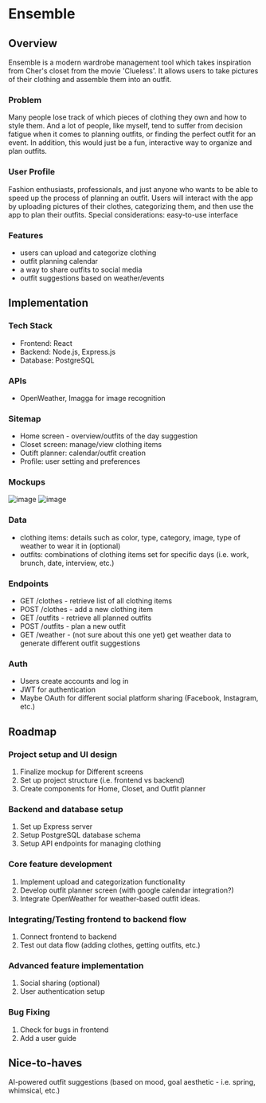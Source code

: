 # Ensemble

## Overview

Ensemble is a modern wardrobe management tool which takes inspiration from Cher's closet from the movie 'Clueless'. It allows users to take pictures of their clothing and assemble them into an outfit.


### Problem

Many people lose track of which pieces of clothing they own and how to style them. And a lot of people, like myself, tend to suffer from decision fatigue when it comes to planning outfits, or finding the perfect outfit for an event.
In addition, this would just be a fun, interactive way to organize and plan outfits. 

### User Profile

Fashion enthusiasts, professionals, and just anyone who wants to be able to speed up the process of planning an outfit.
Users will interact with the app by uploading pictures of their clothes, categorizing them, and then use the app to plan their outfits.
Special considerations: easy-to-use interface

### Features

- users can upload and categorize clothing
- outfit planning calendar
- a way to share outfits to social media
- outfit suggestions based on weather/events


## Implementation

### Tech Stack

- Frontend: React
- Backend: Node.js, Express.js
- Database: PostgreSQL

### APIs

- OpenWeather, Imagga for image recognition 

### Sitemap

- Home screen - overview/outfits of the day suggestion
- Closet screen: manage/view clothing items
- Outift planner: calendar/outfit creation
- Profile: user setting and preferences

### Mockups

![image](https://github.com/maishamir/ensemble-app/assets/45680002/732975c8-2916-4a34-bf25-3f614ccdbd0a)
![image](https://github.com/maishamir/ensemble-app/assets/45680002/5a66d4ec-b3af-4a77-8b58-425973489cd4)



### Data

- clothing items: details such as color, type, category, image, type of weather to wear it in (optional)
- outfits: combinations of clothing items set for specific days (i.e. work, brunch, date, interview, etc.)


### Endpoints

- GET /clothes - retrieve list of all clothing items
- POST /clothes - add a new clothing item
- GET /outfits - retrieve all planned outfits
- POST /outfits - plan a new outfit
- GET /weather - (not sure about this one yet) get weather data to generate different outfit suggestions

### Auth

- Users create accounts and log in
- JWT for authentication
- Maybe OAuth for different social platform sharing (Facebook, Instagram, etc.)

## Roadmap

### Project setup and UI design
1. Finalize mockup for Different screens
2. Set up project structure (i.e. frontend vs backend)
3. Create components for Home, Closet, and Outfit planner

### Backend and database setup
1. Set up Express server
2. Setup PostgreSQL database schema
3. Setup API endpoints for managing clothing

### Core feature development
1. Implement upload and categorization functionality
2. Develop outfit planner screen (with google calendar integration?)
3. Integrate OpenWeather for weather-based outfit ideas.

### Integrating/Testing frontend to backend flow
1. Connect frontend to backend
2. Test out data flow (adding clothes, getting outfits, etc.)

### Advanced feature implementation
1. Social sharing (optional)
2. User authentication setup

### Bug Fixing
1. Check for bugs in frontend
2. Add a user guide

## Nice-to-haves

AI-powered outfit suggestions (based on mood, goal aesthetic - i.e. spring, whimsical, etc.)

